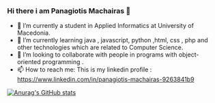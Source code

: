 ### Hi there i am Panagiotis Machairas 👋


- 🔭 I’m currently a student in Applied Informatics at University of Macedonia.
- 🌱 I’m currently learning java , javascript, python ,html, css , php and other technologies which are related to Computer Science.
- 👯 I’m looking to collaborate with people in programs with object-oriented programming .
- 📫 How to reach me: This is my linkedin profile : https://www.linkedin.com/in/panagiotis-machairas-9263841b9


[![Anurag's GitHub stats](https://github-readme-stats.vercel.app/api?username=ics20044&theme=onedark)](https://github.com/anuraghazra/github-readme-stats)

